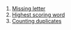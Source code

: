 1. [Missing letter](https://www.codewars.com/kata/5839edaa6754d6fec10000a2)
2. [Highest scoring word](https://www.codewars.com/kata/57eb8fcdf670e99d9b000272)
3. [Counting duplicates](https://www.codewars.com/kata/54bf1c2cd5b56cc47f0007a1)